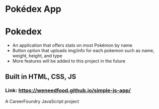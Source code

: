 # Pokédex App
# Pokedex

+ An application that offers stats on most Pokémon by name
+ Button option that uploads img/info for each pokemon such as name, weight, height, and type
+ More features will be added to this project in the future

## Built in HTML, CSS, JS

### Link: https://weneedfood.github.io/simple-js-app/


A CareerFoundry JavaScript project 
